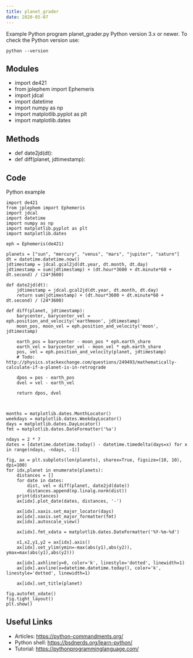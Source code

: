 ```yaml
---
title: planet_grader
date: 2020-05-07
---
```

Example Python program planet_grader.py
Python version 3.x or newer.
To check the Python version use:

    python --version

## Modules

* import de421
* from jplephem import Ephemeris
* import jdcal
* import datetime
* import numpy as np
* import matplotlib.pyplot as plt
* import matplotlib.dates

## Methods

* def date2jd(dt):
* def diff(planet, jdtimestamp):

## Code

Python example

    import de421
    from jplephem import Ephemeris
    import jdcal
    import datetime
    import numpy as np
    import matplotlib.pyplot as plt
    import matplotlib.dates
    
    eph = Ephemeris(de421)
    
    planets = ["sun", "mercury", "venus", "mars", "jupiter", "saturn"]
    dt = datetime.datetime.now()
    jdtimestamp = jdcal.gcal2jd(dt.year, dt.month, dt.day)
    jdtimestamp = sum(jdtimestamp) + (dt.hour*3600 + dt.minute*60 + dt.second) / (24*3600)
    
    def date2jd(dt):
        jdtimestamp = jdcal.gcal2jd(dt.year, dt.month, dt.day)
        return sum(jdtimestamp) + (dt.hour*3600 + dt.minute*60 + dt.second) / (24*3600)
    
    def diff(planet, jdtimestamp):
        barycenter, barycenter_vel = eph.position_and_velocity('earthmoon', jdtimestamp)
        moon_pos, moon_vel = eph.position_and_velocity('moon', jdtimestamp)
    
        earth_pos = barycenter - moon_pos * eph.earth_share
        earth_vel = barycenter_vel - moon_vel * eph.earth_share
        pos, vel = eph.position_and_velocity(planet, jdtimestamp)
        # Todo: http://physics.stackexchange.com/questions/249493/mathematically-calculate-if-a-planet-is-in-retrograde
    
        dpos = pos - earth_pos
        dvel = vel - earth_vel
    
        return dpos, dvel
    
    
    
    months = matplotlib.dates.MonthLocator()
    weekdays = matplotlib.dates.WeekdayLocator()
    days = matplotlib.dates.DayLocator()
    fmt = matplotlib.dates.DateFormatter('%a')
    
    ndays = 2 * 7
    dates = [datetime.datetime.today() - datetime.timedelta(days=x) for x in range(ndays, -ndays, -1)]
    
    fig, ax = plt.subplots(len(planets), sharex=True, figsize=(10, 10), dpi=100)
    for idx,planet in enumerate(planets):
        distances = []
        for date in dates:
            dist, vel = diff(planet, date2jd(date))
            distances.append(np.linalg.norm(dist))
        print(distances)
        ax[idx].plot_date(dates, distances, '-')
    
        ax[idx].xaxis.set_major_locator(days)
        ax[idx].xaxis.set_major_formatter(fmt)
        ax[idx].autoscale_view()
    
        ax[idx].fmt_xdata = matplotlib.dates.DateFormatter('%Y-%m-%d')
    
        x1,x2,y1,y2 = ax[idx].axis()
        ax[idx].set_ylim(ymin=-max(abs(y1),abs(y2)), ymax=max(abs(y1),abs(y2)))
    
        ax[idx].axhline(y=0, color='k', linestyle='dotted', linewidth=1)
        ax[idx].axvline(x=datetime.datetime.today(), color='k', linestyle='dotted', linewidth=1)
    
        ax[idx].set_title(planet)
    
    fig.autofmt_xdate()
    fig.tight_layout()
    plt.show()
    

## Useful Links

- Articles: https://python-commandments.org/
- Python shell: https://bsdnerds.org/learn-python/
- Tutorial: https://pythonprogramminglanguage.com/
